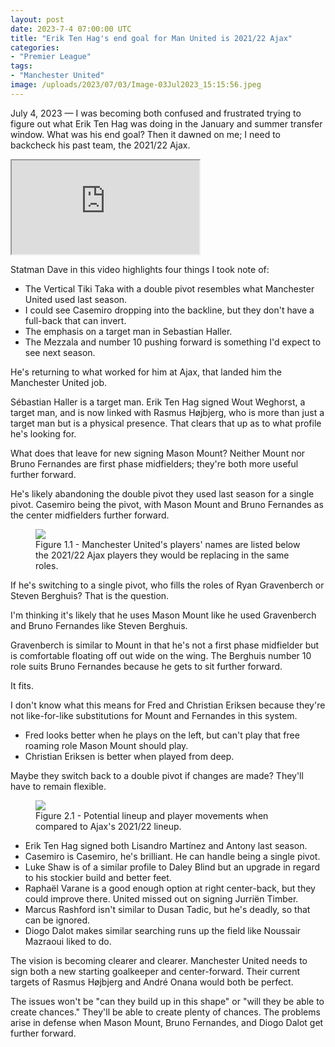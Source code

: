 ```yaml
---
layout: post
date: 2023-7-4 07:00:00 UTC
title: "Erik Ten Hag's end goal for Man United is 2021/22 Ajax" 
categories: 
- "Premier League"
tags: 
- "Manchester United" 
image: /uploads/2023/07/03/Image-03Jul2023_15:15:56.jpeg
---
```


July 4, 2023 — I was becoming both confused and frustrated trying to figure out what Erik Ten Hag was doing in the January and summer transfer window. What was his end goal? Then it dawned on me; I need to backcheck his past team, the 2021/22 Ajax.

<!---more--->

<iframe src="https://www.youtube.com/embed/HmqfOSPmcTg"></iframe>

Statman Dave in this video highlights four things I took note of:

- The Vertical Tiki Taka with a double pivot resembles what Manchester United used last season.
- I could see Casemiro dropping into the backline, but they don't have a full-back that can invert.
- The emphasis on a target man in Sebastian Haller.
- The Mezzala and number 10 pushing forward is something I'd expect to see next season.

He's returning to what worked for him at Ajax, that landed him the Manchester United job.

Sébastian Haller is a target man. Erik Ten Hag signed Wout Weghorst, a target man, and is now linked with Rasmus Højbjerg, who is more than just a target man but is a physical presence. That clears that up as to what profile he's looking for.

What does that leave for new signing Mason Mount? Neither Mount nor Bruno Fernandes are first phase midfielders; they're both more useful further forward.

He's likely abandoning the double pivot they used last season for a single pivot. Casemiro being the pivot, with Mason Mount and Bruno Fernandes as the center midfielders further forward.

<figure>
    <img src="https://tacticsjournal.com/uploads/2023/07/03/Image-03Jul2023_15:15:56.jpeg">
    <figcaption>Figure 1.1 - Manchester United's players' names are listed below the 2021/22 Ajax players they would be replacing in the same roles.</figcaption>
</figure>

If he's switching to a single pivot, who fills the roles of Ryan Gravenberch or Steven Berghuis? That is the question.

I'm thinking it's likely that he uses Mason Mount like he used Gravenberch and Bruno Fernandes like Steven Berghuis.

Gravenberch is similar to Mount in that he's not a first phase midfielder but is comfortable floating off out wide on the wing. The Berghuis number 10 role suits Bruno Fernandes because he gets to sit further forward.

It fits.

I don't know what this means for Fred and Christian Eriksen because they're not like-for-like substitutions for Mount and Fernandes in this system. 

- Fred looks better when he plays on the left, but can't play that free roaming role Mason Mount should play. 
- Christian Eriksen is better when played from deep.

Maybe they switch back to a double pivot if changes are made? They'll have to remain flexible. 

<figure>
    <img src="https://tacticsjournal.com/uploads/2023/07/03/Image-03Jul2023_15:15:38.jpeg">
    <figcaption>Figure 2.1 - Potential lineup and player movements when compared to Ajax's 2021/22 lineup.</figcaption>
</figure>

- Erik Ten Hag signed both Lisandro Martínez and Antony last season.
- Casemiro is Casemiro, he's brilliant. He can handle being a single pivot.
- Luke Shaw is of a similar profile to Daley Blind but an upgrade in regard to his stockier build and better feet.
- Raphaël Varane is a good enough option at right center-back, but they could improve there. United missed out on signing Jurriën Timber.
- Marcus Rashford isn't similar to Dusan Tadic, but he's deadly, so that can be ignored.
- Diogo Dalot makes similar searching runs up the field like Noussair Mazraoui liked to do.

The vision is becoming clearer and clearer. Manchester United needs to sign both a new starting goalkeeper and center-forward. Their current targets of Rasmus Højbjerg and André Onana would both be perfect.

The issues won't be "can they build up in this shape" or "will they be able to create chances." They'll be able to create plenty of chances. The problems arise in defense when Mason Mount, Bruno Fernandes, and Diogo Dalot get further forward.
